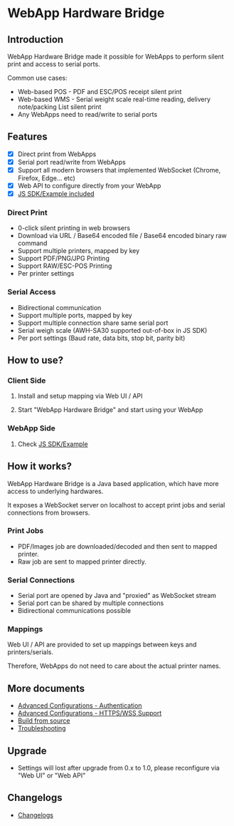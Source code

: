 # WebApp Hardware Bridge

## Introduction

WebApp Hardware Bridge made it possible for WebApps to perform silent print and access to serial ports.

Common use cases:
- Web-based POS - PDF and ESC/POS receipt silent print
- Web-based WMS - Serial weight scale real-time reading, delivery note/packing List silent print
- Any WebApps need to read/write to serial ports

## Features

- [x] Direct print from WebApps
- [x] Serial port read/write from WebApps
- [x] Support all modern browsers that implemented WebSocket (Chrome, Firefox, Edge... etc)
- [x] Web API to configure directly from your WebApp
- [x] [JS SDK/Example included](demo)

### Direct Print
- 0-click silent printing in web browsers
- Download via URL / Base64 encoded file / Base64 encoded binary raw command
- Support multiple printers, mapped by key
- Support PDF/PNG/JPG Printing
- Support RAW/ESC-POS Printing
- Per printer settings

### Serial Access
- Bidirectional communication
- Support multiple ports, mapped by key
- Support multiple connection share same serial port
- Serial weigh scale (AWH-SA30 supported out-of-box in JS SDK)
- Per port settings (Baud rate, data bits, stop bit, parity bit)

## How to use?

### Client Side

1. Install and setup mapping via Web UI / API

2. Start "WebApp Hardware Bridge" and start using your WebApp

### WebApp Side

1. Check [JS SDK/Example](demo)

## How it works?

WebApp Hardware Bridge is a Java based application, which have more access to underlying hardwares.

It exposes a WebSocket server on localhost to accept print jobs and serial connections from browsers.

### Print Jobs 

- PDF/Images job are downloaded/decoded and then sent to mapped printer.
- Raw job are sent to mapped printer directly.

### Serial Connections

- Serial port are opened by Java and "proxied" as WebSocket stream
- Serial port can be shared by multiple connections
- Bidirectional communications possible

### Mappings

Web UI / API are provided to set up mappings between keys and printers/serials.

Therefore, WebApps do not need to care about the actual printer names.

## More documents

- [Advanced Configurations - Authentication](ADVANCED.md#authentication)
- [Advanced Configurations - HTTPS/WSS Support](ADVANCED.md#httpswss-support)
- [Build from source](BUILD.md)
- [Troubleshooting](TROUBLESHOOT.md)

## Upgrade

- Settings will lost after upgrade from 0.x to 1.0, please reconfigure via "Web UI" or "Web API"

## Changelogs

- [Changelogs](README)